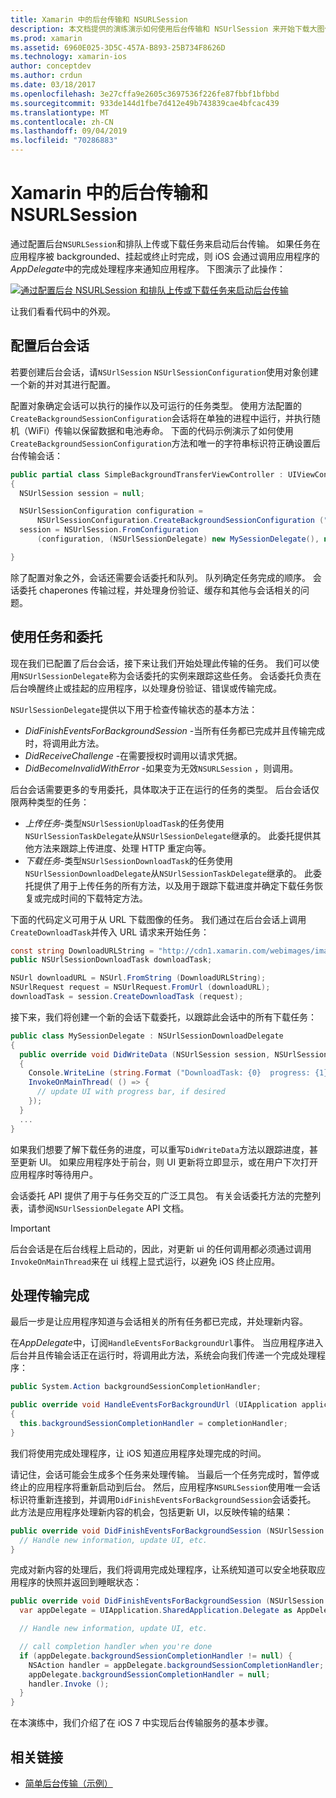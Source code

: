 ```yaml
---
title: Xamarin 中的后台传输和 NSURLSession
description: 本文档提供的演练演示如何使用后台传输和 NSUrlSession 来开始下载大图像，并在应用置于后台时继续下载。
ms.prod: xamarin
ms.assetid: 6960E025-3D5C-457A-B893-25B734F8626D
ms.technology: xamarin-ios
author: conceptdev
ms.author: crdun
ms.date: 03/18/2017
ms.openlocfilehash: 3e27cffa9e2605c3697536f226fe87fbbf1bfbbd
ms.sourcegitcommit: 933de144d1fbe7d412e49b743839cae4bfcac439
ms.translationtype: MT
ms.contentlocale: zh-CN
ms.lasthandoff: 09/04/2019
ms.locfileid: "70286883"
---
```

# <a name="background-transfer-and-nsurlsession-in-xamarinios"></a>Xamarin 中的后台传输和 NSURLSession

通过配置后台`NSURLSession`和排队上传或下载任务来启动后台传输。 如果任务在应用程序被 backgrounded、挂起或终止时完成，则 iOS 会通过调用应用程序的*AppDelegate*中的完成处理程序来通知应用程序。 下图演示了此操作：

 [![](background-transfer-walkthrough-images/transfer.png "通过配置后台 NSURLSession 和排队上传或下载任务来启动后台传输")](background-transfer-walkthrough-images/transfer.png#lightbox)

让我们看看代码中的外观。

## <a name="configuring-a-background-session"></a>配置后台会话

若要创建后台会话，请`NSUrlSession` `NSUrlSessionConfiguration`使用对象创建一个新的并对其进行配置。

配置对象确定会话可以执行的操作以及可运行的任务类型。
使用方法配置的`CreateBackgroundSessionConfiguration`会话将在单独的进程中运行，并执行随机（WiFi）传输以保留数据和电池寿命。
下面的代码示例演示了如何使用`CreateBackgroundSessionConfiguration`方法和唯一的字符串标识符正确设置后台传输会话：

```csharp
public partial class SimpleBackgroundTransferViewController : UIViewController
{
  NSUrlSession session = null;

  NSUrlSessionConfiguration configuration =
      NSUrlSessionConfiguration.CreateBackgroundSessionConfiguration ("com.SimpleBackgroundTransfer.BackgroundSession");
  session = NSUrlSession.FromConfiguration
      (configuration, (NSUrlSessionDelegate) new MySessionDelegate(), new NSOperationQueue());

}
```

除了配置对象之外，会话还需要会话委托和队列。
队列确定任务完成的顺序。 会话委托 chaperones 传输过程，并处理身份验证、缓存和其他与会话相关的问题。

## <a name="working-with-tasks-and-delegates"></a>使用任务和委托

现在我们已配置了后台会话，接下来让我们开始处理此传输的任务。 我们可以使用`NSUrlSessionDelegate`称为会话委托的实例来跟踪这些任务。 会话委托负责在后台唤醒终止或挂起的应用程序，以处理身份验证、错误或传输完成。

`NSUrlSessionDelegate`提供以下用于检查传输状态的基本方法：

- *DidFinishEventsForBackgroundSession* -当所有任务都已完成并且传输完成时，将调用此方法。
- *DidReceiveChallenge* -在需要授权时调用以请求凭据。
- *DidBecomeInvalidWithError* -如果变为无效`NSURLSession` ，则调用。


后台会话需要更多的专用委托，具体取决于正在运行的任务的类型。 后台会话仅限两种类型的任务：

- *上传任务*-类型`NSUrlSessionUploadTask`的任务使用`NSUrlSessionTaskDelegate`从`NSUrlSessionDelegate`继承的。 此委托提供其他方法来跟踪上传进度、处理 HTTP 重定向等。
- *下载任务*-类型`NSUrlSessionDownloadTask`的任务使用`NSUrlSessionDownloadDelegate`从`NSUrlSessionTaskDelegate`继承的。 此委托提供了用于上传任务的所有方法，以及用于跟踪下载进度并确定下载任务恢复或完成时间的下载特定方法。


下面的代码定义可用于从 URL 下载图像的任务。 我们通过在后台会话上调用`CreateDownloadTask`并传入 URL 请求来开始任务：

```csharp
const string DownloadURLString = "http://cdn1.xamarin.com/webimages/images/xamarin.png";
public NSUrlSessionDownloadTask downloadTask;

NSUrl downloadURL = NSUrl.FromString (DownloadURLString);
NSUrlRequest request = NSUrlRequest.FromUrl (downloadURL);
downloadTask = session.CreateDownloadTask (request);
```

接下来，我们将创建一个新的会话下载委托，以跟踪此会话中的所有下载任务：

```csharp
public class MySessionDelegate : NSUrlSessionDownloadDelegate
{
  public override void DidWriteData (NSUrlSession session, NSUrlSessionDownloadTask downloadTask, long bytesWritten, long totalBytesWritten, long totalBytesExpectedToWrite)
  {
    Console.WriteLine (string.Format ("DownloadTask: {0}  progress: {1}", downloadTask, progress));
    InvokeOnMainThread( () => {
      // update UI with progress bar, if desired
    });
  }
  ...
}
```

如果我们想要了解下载任务的进度，可以重写`DidWriteData`方法以跟踪进度，甚至更新 UI。 如果应用程序处于前台，则 UI 更新将立即显示，或在用户下次打开应用程序时等待用户。

会话委托 API 提供了用于与任务交互的广泛工具包。 有关会话委托方法的完整列表，请参阅`NSUrlSessionDelegate` API 文档。

> [!IMPORTANT]
> 后台会话是在后台线程上启动的，因此，对更新 ui 的任何调用都必须通过调用`InvokeOnMainThread`来在 ui 线程上显式运行，以避免 iOS 终止应用。 


## <a name="handling-transfer-completion"></a>处理传输完成

最后一步是让应用程序知道与会话相关的所有任务都已完成，并处理新内容。

在*AppDelegate*中，订阅`HandleEventsForBackgroundUrl`事件。 当应用程序进入后台并且传输会话正在运行时，将调用此方法，系统会向我们传递一个完成处理程序：

```csharp
public System.Action backgroundSessionCompletionHandler;

public override void HandleEventsForBackgroundUrl (UIApplication application, string sessionIdentifier, System.Action completionHandler)
{
  this.backgroundSessionCompletionHandler = completionHandler;
}
```

我们将使用完成处理程序，让 iOS 知道应用程序处理完成的时间。

请记住，会话可能会生成多个任务来处理传输。 当最后一个任务完成时，暂停或终止的应用程序将重新启动到后台。 然后，应用程序`NSURLSession`使用唯一会话标识符重新连接到，并调用`DidFinishEventsForBackgroundSession`会话委托。 此方法是应用程序处理新内容的机会，包括更新 UI，以反映传输的结果：

```csharp
public override void DidFinishEventsForBackgroundSession (NSUrlSession session) {
  // Handle new information, update UI, etc.
}
```

完成对新内容的处理后，我们将调用完成处理程序，让系统知道可以安全地获取应用程序的快照并返回到睡眠状态：

```csharp
public override void DidFinishEventsForBackgroundSession (NSUrlSession session) {
  var appDelegate = UIApplication.SharedApplication.Delegate as AppDelegate;

  // Handle new information, update UI, etc.

  // call completion handler when you're done
  if (appDelegate.backgroundSessionCompletionHandler != null) {
    NSAction handler = appDelegate.backgroundSessionCompletionHandler;
    appDelegate.backgroundSessionCompletionHandler = null;
    handler.Invoke ();
  }
}
```

在本演练中，我们介绍了在 iOS 7 中实现后台传输服务的基本步骤。



## <a name="related-links"></a>相关链接

- [简单后台传输（示例）](https://docs.microsoft.com/samples/xamarin/ios-samples/simplebackgroundtransfer)
